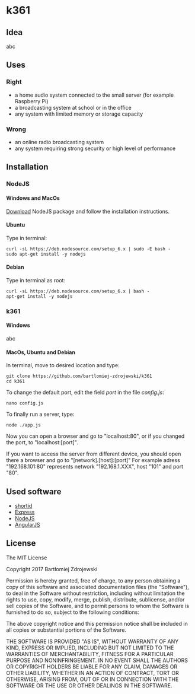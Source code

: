 # k361

## Idea

abc

## Uses

### Right

* a home audio system connected to the small server (for example Raspberry Pi)
* a broadcasting system at school or in the office
* any system with limited memory or storage capacity

### Wrong

* an online radio broadcasting system
* any system requiring strong security or high level of performance

## Installation

### NodeJS

#### Windows and MacOs

[Download](https://nodejs.org/en/download/current/) NodeJS package and follow the installation instructions.

#### Ubuntu

Type in terminal:

```
curl -sL https://deb.nodesource.com/setup_6.x | sudo -E bash -
sudo apt-get install -y nodejs
```

#### Debian

Type in terminal as root:

```
curl -sL https://deb.nodesource.com/setup_6.x | bash -
apt-get install -y nodejs
```

### k361

#### Windows

abc

#### MacOs, Ubuntu and Debian

In terminal, move to desired location and type:

```
git clone https://github.com/bartlomiej-zdrojewski/k361
cd k361
```

To change the default port, edit the field *port* in the file *config.js*:

```
nano config.js
```

To finally run a server, type:

```
node ./app.js
```

Now you can open a browser and go to "localhost:80", or if you changed the port, to "localhost:[port]".

If you want to access the server from different device, you should open there a browser and go to "[network].[host]:[port]" For example adress "192.168.101:80" represents network "192.168.1.XXX", host "101" and port "80".

## Used software

* [shortid](https://www.npmjs.com/package/shortid)
* [Express](https://expressjs.com/)
* [NodeJS](https://nodejs.org/en/)
* [AngularJS](https://angularjs.org/)

## License

The MIT License

Copyright 2017 Bartłomiej Zdrojewski

Permission is hereby granted, free of charge, to any person obtaining a copy of this software and associated documentation files (the "Software"), to deal in the Software without restriction, including without limitation the rights to use, copy, modify, merge, publish, distribute, sublicense, and/or sell copies of the Software, and to permit persons to whom the Software is furnished to do so, subject to the following conditions:

The above copyright notice and this permission notice shall be included in all copies or substantial portions of the Software.

THE SOFTWARE IS PROVIDED "AS IS", WITHOUT WARRANTY OF ANY KIND, EXPRESS OR IMPLIED, INCLUDING BUT NOT LIMITED TO THE WARRANTIES OF MERCHANTABILITY, FITNESS FOR A PARTICULAR PURPOSE AND NONINFRINGEMENT. IN NO EVENT SHALL THE AUTHORS OR COPYRIGHT HOLDERS BE LIABLE FOR ANY CLAIM, DAMAGES OR OTHER LIABILITY, WHETHER IN AN ACTION OF CONTRACT, TORT OR OTHERWISE, ARISING FROM, OUT OF OR IN CONNECTION WITH THE SOFTWARE OR THE USE OR OTHER DEALINGS IN THE SOFTWARE.

